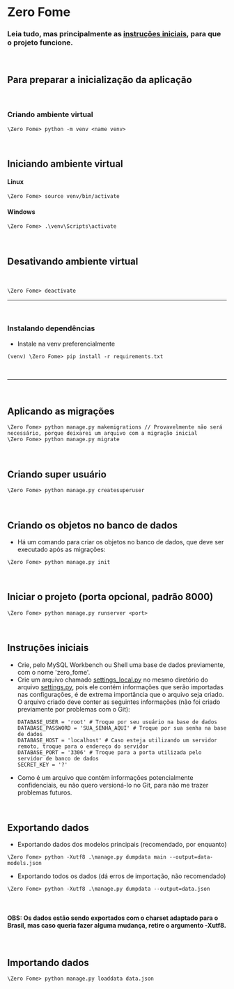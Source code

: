 # Zero Fome

### Leia tudo, mas principalmente as [instruções iniciais](#instruções-iniciais), para que o projeto funcione.

<br>

## Para preparar a inicialização da aplicação

<br>

### Criando ambiente virtual

```
\Zero Fome> python -m venv <name venv>
```

<br>

## Iniciando ambiente virtual

#### Linux

```
\Zero Fome> source venv/bin/activate
```

#### Windows

```
\Zero Fome> .\venv\Scripts\activate
```

<br>

## Desativando ambiente virtual

<br>

```
\Zero Fome> deactivate
```

---

<br>

### Instalando dependências
- Instale na venv preferencialmente

```
(venv) \Zero Fome> pip install -r requirements.txt
```
<br>

---

<br>


## Aplicando as migrações

```
\Zero Fome> python manage.py makemigrations // Provavelmente não será necessário, porque deixarei um arquivo com a migração inicial
\Zero Fome> python manage.py migrate
```

<br>

## Criando super usuário

```
\Zero Fome> python manage.py createsuperuser
```

<br>

## Criando os objetos no banco de dados

- Há um comando para criar os objetos no banco de dados, que deve ser executado após as migrações:

```
\Zero Fome> python manage.py init
```

<br>

## Iniciar o projeto (porta opcional, padrão 8000)


```
\Zero Fome> python manage.py runserver <port>
```

<br>

## Instruções iniciais

- Crie, pelo MySQL Workbench ou Shell uma base de dados previamente, com o nome 'zero_fome'.
- Crie um arquivo chamado [settings_local.py](/zero_fome/zero_fome/settings_local.py) no mesmo diretório do arquivo [settings.py](/zero_fome/zero_fome/settings.py), pois ele contém informações que serão importadas nas configurações, é de extrema importância que o arquivo seja criado. O arquivo criado deve conter as seguintes informações (não foi criado previamente por problemas com o Git):
    ```
    DATABASE_USER = 'root' # Troque por seu usuário na base de dados
    DATABASE_PASSWORD = 'SUA_SENHA_AQUI' # Troque por sua senha na base de dados
    DATABASE_HOST = 'localhost' # Caso esteja utilizando um servidor remoto, troque para o endereço do servidor
    DATABASE_PORT = '3306' # Troque para a porta utilizada pelo servidor de banco de dados
    SECRET_KEY = '?'
    ```
- Como é um arquivo que contém informações potencialmente confidenciais, eu não quero versioná-lo no Git, para não me trazer problemas futuros.

<br>

## Exportando dados

- Exportando dados dos modelos principais (recomendado, por enquanto)
```
\Zero Fome> python -Xutf8 .\manage.py dumpdata main --output=data-models.json
```

- Exportando todos os dados (dá erros de importação, não recomendado)
```
\Zero Fome> python -Xutf8 .\manage.py dumpdata --output=data.json
```

<br>

#### <b>OBS:</b> Os dados estão sendo exportados com o charset adaptado para o Brasil, mas caso queria fazer alguma mudança, retire o argumento -Xutf8.

<br>

## Importando dados

```
\Zero Fome> python manage.py loaddata data.json
```

